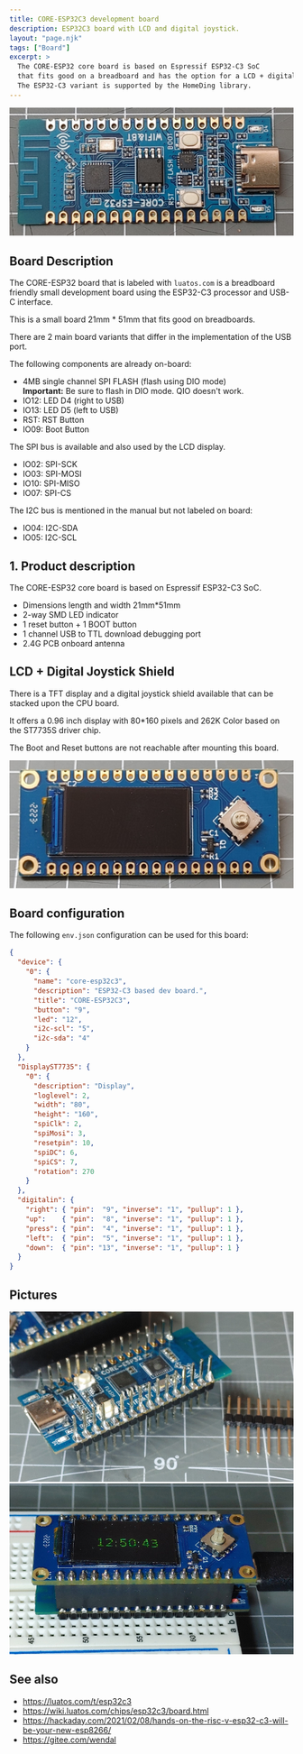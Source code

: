 ```yaml
---
title: CORE-ESP32C3 development board
description: ESP32C3 board with LCD and digital joystick.
layout: "page.njk"
tags: ["Board"]
excerpt: >
  The CORE-ESP32 core board is based on Espressif ESP32-C3 SoC
  that fits good on a breadboard and has the option for a LCD + digital joystick shield on top.
  The ESP32-C3 variant is supported by the HomeDing library.
---
```


![core-esp32c3 board](/boards/esp32/core-esp32s3.jpg)

## Board Description

The CORE-ESP32 board that is labeled with `luatos.com` is a breadboard friendly
small development board using the ESP32-C3 processor and USB-C interface.

This is a small board 21mm * 51mm that fits good on breadboards.

There are 2 main board variants that differ in the implementation of the USB port.


The following components are already on-board:

* 4MB single channel SPI FLASH (flash using DIO mode)  
  **Important:** Be sure to flash in DIO mode. QIO doesn't work.
* IO12: LED D4 (right to USB)
* IO13: LED D5 (left to USB)
* RST: RST Button
* IO09: Boot Button

The SPI bus is available and also used by the LCD display.

* IO02: SPI-SCK
* IO03: SPI-MOSI
* IO10: SPI-MISO
* IO07: SPI-CS

The I2C bus is mentioned in the manual but not labeled on board:

* IO04: I2C-SDA
* IO05: I2C-SCL

## 1. Product description

The CORE-ESP32 core board is based on Espressif ESP32-C3 SoC.

* Dimensions length and width 21mm*51mm
* 2-way SMD LED indicator
* 1 reset button + 1 BOOT button
* 1 channel USB to TTL download debugging port
* 2.4G PCB onboard antenna


## LCD + Digital Joystick Shield

There is a TFT display and a digital joystick shield available that can be stacked upon the CPU board.

It offers a 0.96 inch display with 80*160 pixels and 262K Color
based on the ST7735S driver chip.

The Boot and Reset buttons are not reachable after mounting this board.

![core-esp32c3 shield](/boards/esp32/core-esp32s3-shield.jpg)


## Board configuration 

The following `env.json` configuration can be used for this board:

``` json
{
  "device": {
    "0": {
      "name": "core-esp32c3",
      "description": "ESP32-C3 based dev board.",
      "title": "CORE-ESP32C3",
      "button": "9",
      "led": "12",
      "i2c-scl": "5",
      "i2c-sda": "4"
    }
  },
  "DisplayST7735": {
    "0": {
      "description": "Display",
      "loglevel": 2,
      "width": "80",
      "height": "160",
      "spiClk": 2,
      "spiMosi": 3,
      "resetpin": 10,
      "spiDC": 6,
      "spiCS": 7,
      "rotation": 270
    }
  },
  "digitalin": {
    "right": { "pin":  "9", "inverse": "1", "pullup": 1 },
    "up":    { "pin":  "8", "inverse": "1", "pullup": 1 },
    "press": { "pin":  "4", "inverse": "1", "pullup": 1 },
    "left":  { "pin":  "5", "inverse": "1", "pullup": 1 },
    "down":  { "pin": "13", "inverse": "1", "pullup": 1 }
  }
}
```

## Pictures

![core-esp32c3 board with pins](/boards/esp32/core-esp32c3-soldered.jpg "w200")
![core-esp32c3 on breadboard](/boards/esp32/core-esp32c3-stacked.jpg "w200")


## See also

* <https://luatos.com/t/esp32c3>
* <https://wiki.luatos.com/chips/esp32c3/board.html>
* <https://hackaday.com/2021/02/08/hands-on-the-risc-v-esp32-c3-will-be-your-new-esp8266/>
* <https://gitee.com/wendal>
